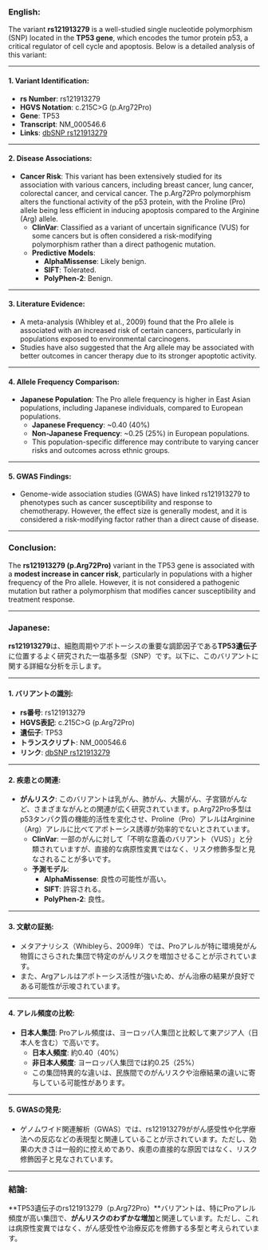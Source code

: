 ### English:
The variant **rs121913279** is a well-studied single nucleotide polymorphism (SNP) located in the **TP53 gene**, which encodes the tumor protein p53, a critical regulator of cell cycle and apoptosis. Below is a detailed analysis of this variant:

---

#### 1. **Variant Identification**:
- **rs Number**: rs121913279
- **HGVS Notation**: c.215C>G (p.Arg72Pro)
- **Gene**: TP53
- **Transcript**: NM_000546.6
- **Links**: [dbSNP rs121913279](https://www.ncbi.nlm.nih.gov/snp/rs121913279)

---

#### 2. **Disease Associations**:
- **Cancer Risk**: This variant has been extensively studied for its association with various cancers, including breast cancer, lung cancer, colorectal cancer, and cervical cancer. The p.Arg72Pro polymorphism alters the functional activity of the p53 protein, with the Proline (Pro) allele being less efficient in inducing apoptosis compared to the Arginine (Arg) allele.
  - **ClinVar**: Classified as a variant of uncertain significance (VUS) for some cancers but is often considered a risk-modifying polymorphism rather than a direct pathogenic mutation.
  - **Predictive Models**:
    - **AlphaMissense**: Likely benign.
    - **SIFT**: Tolerated.
    - **PolyPhen-2**: Benign.

---

#### 3. **Literature Evidence**:
- A meta-analysis (Whibley et al., 2009) found that the Pro allele is associated with an increased risk of certain cancers, particularly in populations exposed to environmental carcinogens.
- Studies have also suggested that the Arg allele may be associated with better outcomes in cancer therapy due to its stronger apoptotic activity.

---

#### 4. **Allele Frequency Comparison**:
- **Japanese Population**: The Pro allele frequency is higher in East Asian populations, including Japanese individuals, compared to European populations.
  - **Japanese Frequency**: ~0.40 (40%)
  - **Non-Japanese Frequency**: ~0.25 (25%) in European populations.
  - This population-specific difference may contribute to varying cancer risks and outcomes across ethnic groups.

---

#### 5. **GWAS Findings**:
- Genome-wide association studies (GWAS) have linked rs121913279 to phenotypes such as cancer susceptibility and response to chemotherapy. However, the effect size is generally modest, and it is considered a risk-modifying factor rather than a direct cause of disease.

---

### Conclusion:
The **rs121913279 (p.Arg72Pro)** variant in the TP53 gene is associated with a **modest increase in cancer risk**, particularly in populations with a higher frequency of the Pro allele. However, it is not considered a pathogenic mutation but rather a polymorphism that modifies cancer susceptibility and treatment response.

---

### Japanese:
**rs121913279**は、細胞周期やアポトーシスの重要な調節因子である**TP53遺伝子**に位置するよく研究された一塩基多型（SNP）です。以下に、このバリアントに関する詳細な分析を示します。

---

#### 1. **バリアントの識別**:
- **rs番号**: rs121913279
- **HGVS表記**: c.215C>G (p.Arg72Pro)
- **遺伝子**: TP53
- **トランスクリプト**: NM_000546.6
- **リンク**: [dbSNP rs121913279](https://www.ncbi.nlm.nih.gov/snp/rs121913279)

---

#### 2. **疾患との関連**:
- **がんリスク**: このバリアントは乳がん、肺がん、大腸がん、子宮頸がんなど、さまざまながんとの関連が広く研究されています。p.Arg72Pro多型はp53タンパク質の機能的活性を変化させ、Proline（Pro）アレルはArginine（Arg）アレルに比べてアポトーシス誘導が効率的でないとされています。
  - **ClinVar**: 一部のがんに対して「不明な意義のバリアント（VUS）」と分類されていますが、直接的な病原性変異ではなく、リスク修飾多型と見なされることが多いです。
  - **予測モデル**:
    - **AlphaMissense**: 良性の可能性が高い。
    - **SIFT**: 許容される。
    - **PolyPhen-2**: 良性。

---

#### 3. **文献の証拠**:
- メタアナリシス（Whibleyら、2009年）では、Proアレルが特に環境発がん物質にさらされた集団で特定のがんリスクを増加させることが示されています。
- また、Argアレルはアポトーシス活性が強いため、がん治療の結果が良好である可能性が示唆されています。

---

#### 4. **アレル頻度の比較**:
- **日本人集団**: Proアレル頻度は、ヨーロッパ人集団と比較して東アジア人（日本人を含む）で高いです。
  - **日本人頻度**: 約0.40（40%）
  - **非日本人頻度**: ヨーロッパ人集団では約0.25（25%）
  - この集団特異的な違いは、民族間でのがんリスクや治療結果の違いに寄与している可能性があります。

---

#### 5. **GWASの発見**:
- ゲノムワイド関連解析（GWAS）では、rs121913279ががん感受性や化学療法への反応などの表現型と関連していることが示されています。ただし、効果の大きさは一般的に控えめであり、疾患の直接的な原因ではなく、リスク修飾因子と見なされています。

---

### 結論:
**TP53遺伝子のrs121913279（p.Arg72Pro）**バリアントは、特にProアレル頻度が高い集団で、**がんリスクのわずかな増加**と関連しています。ただし、これは病原性変異ではなく、がん感受性や治療反応を修飾する多型と考えられています。